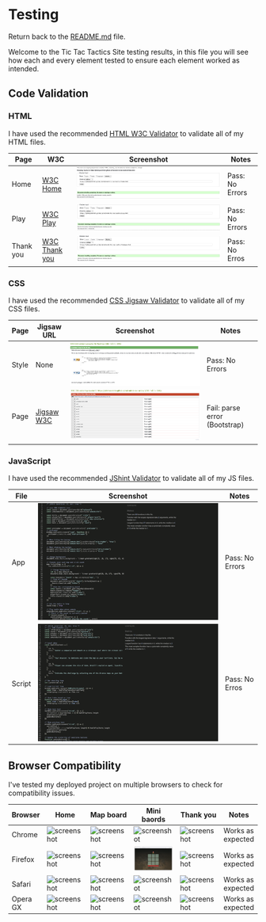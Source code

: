 # Testing

Return back to the [README.md](README.md) file.

Welcome to the Tic Tac Tactics Site testing results, in this file you will see how each and every element tested to ensure each element worked as intended.

## Code Validation

### HTML

I have used the recommended [HTML W3C Validator](https://validator.w3.org) to validate all of my HTML files.

| Page | W3C                                                                                                                         | Screenshot | Notes |
| ---- | --------------------------------------------------------------------------------------------------------------------------- | ---------- | ----- |
| Home | [W3C Home](https://validator.w3.org/nu/?doc=https%3A%2F%2Fjohnnysontrinh.github.io%2Fvalorant-tic-tac-tactics%2Findex.html) | ![Screenshot](documentation/test/html-validator-home.png)| Pass: No Errors |
| Play | [W3C Play](https://validator.w3.org/nu/?doc=https%3A%2F%2Fjohnnysontrinh.github.io%2Fvalorant-tic-tac-tactics%2Fplay.html) | ![Screenshot](documentation/test/html-validator-play.png) | Pass: No Errors |
| Thank you | [W3C Thank you](https://validator.w3.org/nu/?doc=https%3A%2F%2Fjohnnysontrinh.github.io%2Fvalorant-tic-tac-tactics%2Fthankyou.html) | ![Screenshot](documentation/test/html-validator-thankyou.png) | Pass: No Erros |

### CSS

I have used the recommended [CSS Jigsaw Validator](https://jigsaw.w3.org/css-validator) to validate all of my CSS files.



| Page | Jigsaw URL | Screenshot | Notes |
| ---- | ---------- | ---------- | ----- |
| Style | None | ![screenshot](documentation/test/css-validator-style.png) | Pass: No Errors |
| Page | [Jigsaw W3C](https://jigsaw.w3.org/css-validator/validator?uri=https%3A%2F%2Fjohnnysontrinh.github.io%2Fvalorant-tic-tac-tactics%2F&profile=css3svg&usermedium=all&warning=1&vextwarning=&lang=en) | ![screenshot](documentation/test/css-validator-page.png) | Fail: parse error (Bootstrap) |


### JavaScript

I have used the recommended [JShint Validator](https://jshint.com) to validate all of my JS files.

| File | Screenshot | Notes |
| ---- | ---------- | ----- |
| App | ![screenshot](documentation/test/jshint-validator-app.png) | Pass: No Errors |
| Script | ![screenshot](documentation/test/jshint-validator-script.png) | Pass: No Erros

## Browser Compatibility

I've tested my deployed project on multiple browsers to check for compatibility issues.

| Browser | Home | Map board | Mini baords | Thank you | Notes |
| ----- | ----- | ----- | ----- | ----- | ----- |
| Chrome | ![screenshot](documentation/test/bc-chrome-home.png) |  ![screenshot](documentation/test/bc-chrome-map-board.png) |  ![screenshot](documentation/test/bc-chrome-mini-boards.png) |  ![screenshot](documentation/test/bc-chrome-thank-you.png) | Works as expected |
| Firefox | ![screenshot](documentation/test/bc-firefox-home.png) |  ![screenshot](documentation/test/bc-firefox-map-board.png) |  ![screenshot](documentation/test/bc-firefox-mini-maps.png) |  ![screenshot](documentation/test/bc-firefox-thankyou.png) | Works as expected |
| Safari | ![screenshot](documentation/test/bc-safari-home.png) |  ![screenshot](documentation/test/bc-safari-map-board.png) |  ![screenshot](documentation/test/bc-safari-mini-bords.png) |  ![screenshot](documentation/test/bc-safari-thankyou.png) | Works as expected |
| Opera GX | ![screenshot](documentation/test/bc-opera-gx-home.png) |  ![screenshot](documentation/test/bc-opera-gx-map-board.png) |  ![screenshot](documentation/test/bc-opera-gx-mini-map.png) |  ![screenshot](documentation/test/bc-opera-gx-thankyou.png) | Works as expected |

